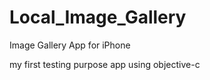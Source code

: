 # Local_Image_Gallery
Image Gallery App for iPhone


my first testing purpose app using objective-c
